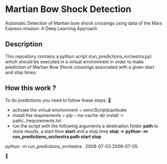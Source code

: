 # Martian Bow Shock Detection
Automatic Detection of Martian bow shock crossings using data of the Mars Express mission: A Deep Learning Approach

<h2>Description</h2>
<p>This repository contains a python script (run_predictions_orchestra.py) which should be executed in 
a virtual environment in order to make prediction of Martian Bow Shock crossings associated with a given start and stop times.
<h2>How this work ?</h2>
To do predictions you need to follow these steps:
👏
<ul>
    <li>activate the virtual environment = venv\Scripts\activate</li>
    <li>install the requirements = pip --no-cache-dir install -r path/../requirements.txt</li>
    <li>run the script with the following arguments a destination folder <strong>path</strong> to store results, a start time <strong>start</strong> and 
    a stop time <strong>stop</strong> =>
    <strong> python -m run_predictions_orchestra path start stop</strong>
    </li>
</ul>
python -m run_predictions_orchestra . 2008-07-03 2008-07-05


 👏
